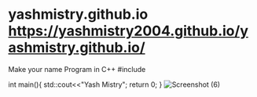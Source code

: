 # yashmistry.github.io    https://yashmistry2004.github.io/yashmistry.github.io/
Make your name Program in C++ 
#include<iostream>

int main(){
    std::cout<<"Yash Mistry";
    return 0;
}
![Screenshot (6)](https://user-images.githubusercontent.com/98157351/150624825-1183a9b7-cadb-4343-857f-77ad5e07de3e.png)
